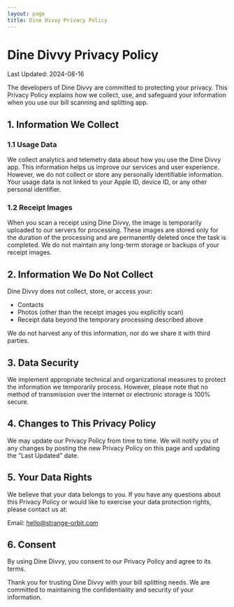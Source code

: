 ```yaml
---
layout: page
title: Dine Divvy Privacy Policy
---
```


# Dine Divvy Privacy Policy

Last Updated: 2024-08-16

The developers of Dine Divvy are committed to protecting your privacy. This Privacy Policy explains how we collect, use, and safeguard your information when you use our bill scanning and splitting app.

## 1. Information We Collect

### 1.1 Usage Data

We collect analytics and telemetry data about how you use the Dine Divvy app. This information helps us improve our services and user experience. However, we do not collect or store any personally identifiable information. Your usage data is not linked to your Apple ID, device ID, or any other personal identifier.

### 1.2 Receipt Images

When you scan a receipt using Dine Divvy, the image is temporarily uploaded to our servers for processing. These images are stored only for the duration of the processing and are permanently deleted once the task is completed. We do not maintain any long-term storage or backups of your receipt images.

## 2. Information We Do Not Collect

Dine Divvy does not collect, store, or access your:

- Contacts
- Photos (other than the receipt images you explicitly scan)
- Receipt data beyond the temporary processing described above

We do not harvest any of this information, nor do we share it with third parties.

## 3. Data Security

We implement appropriate technical and organizational measures to protect the information we temporarily process. However, please note that no method of transmission over the internet or electronic storage is 100% secure.

## 4. Changes to This Privacy Policy

We may update our Privacy Policy from time to time. We will notify you of any changes by posting the new Privacy Policy on this page and updating the "Last Updated" date.

## 5. Your Data Rights

We believe that your data belongs to you. If you have any questions about this Privacy Policy or would like to exercise your data protection rights, please contact us at:

Email: <hello@strange-orbit.com>

## 6. Consent

By using Dine Divvy, you consent to our Privacy Policy and agree to its terms.

Thank you for trusting Dine Divvy with your bill splitting needs. We are committed to maintaining the confidentiality and security of your information.

